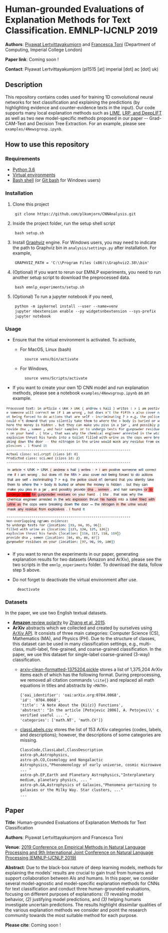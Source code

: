 # Human-grounded Evaluations of Explanation Methods for Text Classification. EMNLP-IJCNLP 2019
**Authors**: [Piyawat Lertvittayakumjorn](https://www.doc.ic.ac.uk/~pl1515/) and [Francesca Toni](https://www.doc.ic.ac.uk/~ft/) (Department of Computing, Imperial College London)

**Paper link**: Coming soon !

**Contact**: Piyawat Lertvittayakumjorn (pl1515 [at] imperial [dot] ac [dot] uk)

## Description
This repository contains codes used for training 1D convolutional neural networks for text classification and explaining the predictions (by highlighting evidence and counter-evidence texts in the input). Our code supports many local explanation methods such as [LIME](https://github.com/marcotcr/lime), [LRP, and DeepLIFT](https://github.com/albermax/innvestigate) as well as two new model-specific methods proposed in our paper -- Grad-CAM-Text and Decision Tree Extraction. For an example, please see `examples/4Newsgroup.ipynb`.   

## How to use this repository
### Requirements
- [Python 3.6](https://www.python.org/downloads/release/python-360/)
- [Virtual environments](https://virtualenv.pypa.io/en/stable/installation/)
- [Bash shell](https://www.gnu.org/software/bash/) (or [Git bash](https://git-scm.com/downloads) for Windows users)

### Installation
1. Clone this project
	
	    git clone https://github.com/plkumjorn/CNNAnalysis.git

2. Inside the project folder, run the setup shell script

		bash setup.sh

3. Install [Graphviz](https://www.graphviz.org/download/) engine. For Windows users, you may need to indicate the path to Graphviz bin in `analysis/settings.py` after installation. For example,

		GRAPHVIZ_PATH = 'C:\\Program Files (x86)\\Graphviz2.38\\bin'

4. (Optional) If you want to rerun our EMNLP experiments, you need to run another setup script to download the preprocessed data.

		bash emnlp_experiments/setup.sh

5. (Optional) To run a jupyter notebook if you need,

		python -m ipykernel install --user --name=venv
		jupyter nbextension enable --py widgetsnbextension --sys-prefix
		jupyter notebook

### Usage
- Ensure that the virtual environment is activated. To activate, 
	- For MacOS, Linux (bash)

			source venv/bin/activate
	- For Windows,

			source venv/Scripts/activate
- If you want to create your own 1D CNN model and run explanation methods, please see a notebook `examples/4Newsgroup.ipynb` as an example.<br/>
<img src="examples/example_analysis.PNG" alt="drawing" width="500" height="450"/>

- If you want to rerun the experiments in our paper, generating explanation results for two datasets (Amazon and ArXiv), please see the two scripts in the `emnlp_experiments` folder. To download the data, follow step 5 above.
- Do not forget to deactivate the virtual environment after use.

		deactivate

### Datasets
In the paper, we use two English textual datasets.

- [**Amazon** review polarity](http://goo.gl/JyCnZq) by [Zhang et al, 2015](https://papers.nips.cc/paper/5782-character-level-convolutional-networks-for-text-classification.pdf).
- **ArXiv** abstracts which we collected and created by ourselves using [ArXiv API](https://arxiv.org/help/api). It consists of three main categories: Computer Science (CS), Mathematics (MA), and Physics (PH). Due to the structure of classes, this dataset can be used in many classification settings, e.g., multi-class, multi-label, fine-grained, and coarse-grained classification. In the paper, we use this dataset for single-label coarse-grained (3-way) classification. 
	- [arxiv-clean-formatted-1375204.pickle](https://www.mediafire.com/file/d9l64jdvpp748ia/arxiv-clean-formatted-1375204.pickle/file) stores a list of 1,375,204 ArXiv items each of which has the following format. During preprocessing, we removed all citation commands `\cite{}` and replaced all math equations in titles and abstracts by `<MATH>`.

		```
		{'oai_identifier': 'oai:arXiv.org:0704.0068', 
		'id': '0704.0068', 
		'title': 'A Note About the {Ki(z)} Functions', 
		'abstract': "In the article [Petojevic 2006], A. Petojevi\\' c verified useful ... ", 
		'categories': ['math.NT', 'math.CV']}
		```

	- [classLabels.csv](https://www.mediafire.com/file/ux4enestogyrf6i/classLabels.csv/file) stores the list of 153 ArXiv categories (codes, labels, and descriptions); however, the descriptions of some categories are missing.

		```
		ClassCode,ClassLabel,ClassDescription
		astro-ph,Astrophysics,
		astro-ph.CO,Cosmology and Nongalactic Astrophysics,"Phenomenology of early universe, cosmic microwave ... "
		astro-ph.EP,Earth and Planetary Astrophysics,"Interplanetary medium, planetary physics, ... "
		astro-ph.GA,Astrophysics of Galaxies,"Phenomena pertaining to galaxies or the Milky Way. Star clusters, ..."
		...
		```

## Paper
**Title**: Human-grounded Evaluations of Explanation Methods for Text Classification

**Authors**: Piyawat Lertvittayakumjorn and Francesca Toni

**Venue**: [2019 Conference on Empirical Methods in Natural Language Processing and 9th International Joint Conference on Natural Language Processing (EMNLP-IJCNLP 2019)](https://www.emnlp-ijcnlp2019.org/)


**Abstract**: Due to the black-box nature of deep learning models, methods for explaining the models' results are crucial to gain trust from humans and support collaboration between AIs and humans. In this paper, we consider several model-agnostic and model-specific explanation methods for CNNs for text classification and conduct three human-grounded evaluations, focusing  on different purposes of explanations: _(1)_ revealing model behavior, _(2)_ justifying model predictions, and _(3)_ helping humans investigate uncertain predictions. The results highlight dissimilar qualities of the various explanation methods we consider and point the research community towards the most suitable method for each purpose.

**Please cite**: Coming soon !

<!--
### Installation
I'm writing a script to make the installation easier. In the meantime, you can follow these steps to install and run the codes.

1. Clone this project
	
	    git clone https://github.com/plkumjorn/CNNAnalysis.git

2. Inside the project folder, create a virtual environment for the project. 

		virtualenv venv
	
3. To begin using the virtual environment,
    - For Windows,

			source venv/Scripts/activate

	- For MacOS, Linux (bash)

			source venv/bin/activate

4. Install all the required libraries. 
	
		pip install -r requirements.txt

5. To run a jupyter notebook if you need,

		python -m ipykernel install --user --name=venv
		jupyter nbextension enable --py widgetsnbextension --sys-prefix
		jupyter notebook
-->